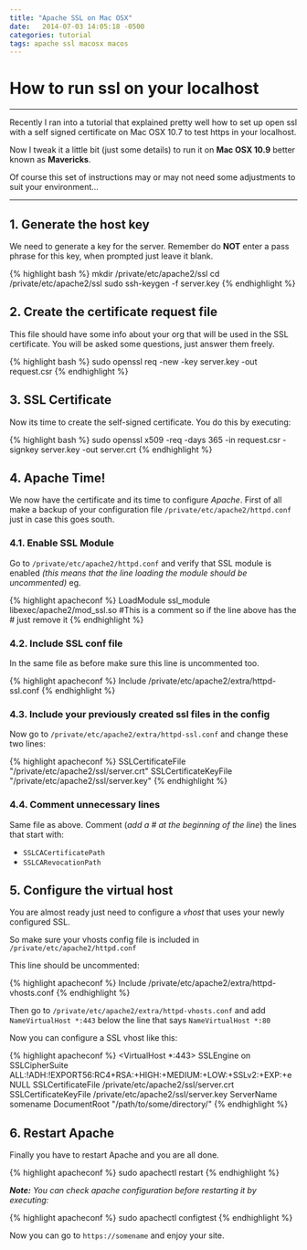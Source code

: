 ```yaml
---
title: "Apache SSL on Mac OSX"
date:   2014-07-03 14:05:18 -0500
categories: tutorial
tags: apache ssl macosx macos
---
```


# How to run ssl on your localhost
---
Recently I ran into a tutorial that explained pretty well how to set up open ssl with a self signed certificate on Mac OSX 10.7 to test
https in your localhost.

Now I tweak it a little bit (just some details) to run it on **Mac OSX 10.9** better known as **Mavericks**.

Of course this set of instructions may or may not need some adjustments to suit your environment...

---

## 1. Generate the host key
We need to generate a key for the server. Remember do **NOT** enter a pass phrase for this key, when prompted just leave it blank.

{% highlight bash %}
mkdir /private/etc/apache2/ssl
cd /private/etc/apache2/ssl
sudo ssh-keygen -f server.key
{% endhighlight %}


## 2. Create the certificate request file
This file should have some info about your org that will be used in the SSL certificate.
You will be asked some questions, just answer them freely.

{% highlight bash %}
sudo openssl req -new -key server.key -out request.csr
{% endhighlight %}


## 3. SSL Certificate
Now its time to create the self-signed certificate. You do this by executing:

{% highlight bash %}
sudo openssl x509 -req -days 365 -in request.csr -signkey server.key -out server.crt
{% endhighlight %}


## 4. Apache Time!
We now have the certificate and its time to configure *Apache*.
First of all make a backup of your configuration file `/private/etc/apache2/httpd.conf` just in case this goes south.

### 4.1. Enable SSL Module
Go to `/private/etc/apache2/httpd.conf` and verify that SSL module is enabled _(this means that the line loading the module should be uncommented)_ eg.

{% highlight apacheconf %}
LoadModule ssl_module libexec/apache2/mod_ssl.so
#This is a comment so if the line above has the # just remove it
{% endhighlight %}

### 4.2. Include SSL conf file
In the same file as before make sure this line is uncommented too.

{% highlight apacheconf %}
Include /private/etc/apache2/extra/httpd-ssl.conf
{% endhighlight %}

### 4.3. Include your previously created ssl files in the config
Now go to `/private/etc/apache2/extra/httpd-ssl.conf` and change these two lines:

{% highlight apacheconf %}
SSLCertificateFile "/private/etc/apache2/ssl/server.crt"
SSLCertificateKeyFile "/private/etc/apache2/ssl/server.key"
{% endhighlight %}

### 4.4. Comment unnecessary lines
Same file as above. Comment (_add a # at the beginning of the line_) the lines that start with:

- `SSLCACertificatePath`
- `SSLCARevocationPath`


## 5. Configure the virtual host
You are almost ready just need to configure a *vhost* that uses your newly configured SSL.

So make sure your vhosts config file is included in `/private/etc/apache2/httpd.conf`

This line should be uncommented:

{% highlight apacheconf %}
Include /private/etc/apache2/extra/httpd-vhosts.conf
{% endhighlight %}

Then go to `/private/etc/apache2/extra/httpd-vhosts.conf` and add `NameVirtualHost *:443` below the line that says `NameVirtualHost *:80`

Now you can configure a SSL vhost like this:

{% highlight apacheconf %}
<VirtualHost *:443>
    SSLEngine on
    SSLCipherSuite ALL:!ADH:!EXPORT56:RC4+RSA:+HIGH:+MEDIUM:+LOW:+SSLv2:+EXP:+eNULL
    SSLCertificateFile /private/etc/apache2/ssl/server.crt
    SSLCertificateKeyFile /private/etc/apache2/ssl/server.key
    ServerName somename
    DocumentRoot "/path/to/some/directory/"
</VirtualHost>
{% endhighlight %}


## 6. Restart Apache
Finally you have to restart Apache and you are all done.

{% highlight apacheconf %}
sudo apachectl restart
{% endhighlight %}

_**Note:** You can check apache configuration before restarting it by executing:_

{% highlight apacheconf %}
sudo apachectl configtest
{% endhighlight %}


Now you can go to `https://somename` and enjoy your site.
